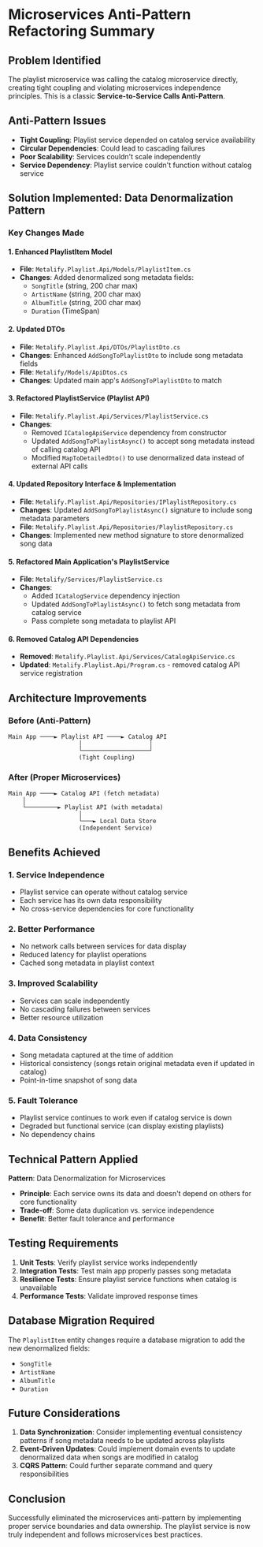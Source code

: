 # Microservices Anti-Pattern Refactoring Summary

## Problem Identified
The playlist microservice was calling the catalog microservice directly, creating tight coupling and violating microservices independence principles. This is a classic **Service-to-Service Calls Anti-Pattern**.

## Anti-Pattern Issues
- **Tight Coupling**: Playlist service depended on catalog service availability
- **Circular Dependencies**: Could lead to cascading failures
- **Poor Scalability**: Services couldn't scale independently
- **Service Dependency**: Playlist service couldn't function without catalog service

## Solution Implemented: Data Denormalization Pattern

### Key Changes Made

#### 1. Enhanced PlaylistItem Model
- **File**: `Metalify.Playlist.Api/Models/PlaylistItem.cs`
- **Changes**: Added denormalized song metadata fields:
  - `SongTitle` (string, 200 char max)
  - `ArtistName` (string, 200 char max) 
  - `AlbumTitle` (string, 200 char max)
  - `Duration` (TimeSpan)

#### 2. Updated DTOs
- **File**: `Metalify.Playlist.Api/DTOs/PlaylistDto.cs`
- **Changes**: Enhanced `AddSongToPlaylistDto` to include song metadata fields
- **File**: `Metalify/Models/ApiDtos.cs`
- **Changes**: Updated main app's `AddSongToPlaylistDto` to match

#### 3. Refactored PlaylistService (Playlist API)
- **File**: `Metalify.Playlist.Api/Services/PlaylistService.cs`
- **Changes**: 
  - Removed `ICatalogApiService` dependency from constructor
  - Updated `AddSongToPlaylistAsync()` to accept song metadata instead of calling catalog API
  - Modified `MapToDetailedDto()` to use denormalized data instead of external API calls

#### 4. Updated Repository Interface & Implementation
- **File**: `Metalify.Playlist.Api/Repositories/IPlaylistRepository.cs`
- **Changes**: Updated `AddSongToPlaylistAsync()` signature to include song metadata parameters
- **File**: `Metalify.Playlist.Api/Repositories/PlaylistRepository.cs`
- **Changes**: Implemented new method signature to store denormalized song data

#### 5. Refactored Main Application's PlaylistService
- **File**: `Metalify/Services/PlaylistService.cs`
- **Changes**:
  - Added `ICatalogService` dependency injection
  - Updated `AddSongToPlaylistAsync()` to fetch song metadata from catalog service
  - Pass complete song metadata to playlist API

#### 6. Removed Catalog API Dependencies
- **Removed**: `Metalify.Playlist.Api/Services/CatalogApiService.cs`
- **Updated**: `Metalify.Playlist.Api/Program.cs` - removed catalog API service registration

## Architecture Improvements

### Before (Anti-Pattern)
```
Main App ────► Playlist API ────► Catalog API
                    │                   │
                    └───────────────────┘
                    (Tight Coupling)
```

### After (Proper Microservices)
```
Main App ────► Catalog API (fetch metadata)
    │
    └─────────► Playlist API (with metadata)
                    │
                    └───► Local Data Store
                    (Independent Service)
```

## Benefits Achieved

### 1. **Service Independence**
- Playlist service can operate without catalog service
- Each service has its own data responsibility
- No cross-service dependencies for core functionality

### 2. **Better Performance**
- No network calls between services for data display
- Reduced latency for playlist operations
- Cached song metadata in playlist context

### 3. **Improved Scalability**
- Services can scale independently
- No cascading failures between services
- Better resource utilization

### 4. **Data Consistency**
- Song metadata captured at the time of addition
- Historical consistency (songs retain original metadata even if updated in catalog)
- Point-in-time snapshot of song data

### 5. **Fault Tolerance**
- Playlist service continues to work even if catalog service is down
- Degraded but functional service (can display existing playlists)
- No dependency chains

## Technical Pattern Applied

**Pattern**: Data Denormalization for Microservices
- **Principle**: Each service owns its data and doesn't depend on others for core functionality
- **Trade-off**: Some data duplication vs. service independence
- **Benefit**: Better fault tolerance and performance

## Testing Requirements

1. **Unit Tests**: Verify playlist service works independently
2. **Integration Tests**: Test main app properly passes song metadata
3. **Resilience Tests**: Ensure playlist service functions when catalog is unavailable
4. **Performance Tests**: Validate improved response times

## Database Migration Required

The `PlaylistItem` entity changes require a database migration to add the new denormalized fields:
- `SongTitle`
- `ArtistName` 
- `AlbumTitle`
- `Duration`

## Future Considerations

1. **Data Synchronization**: Consider implementing eventual consistency patterns if song metadata needs to be updated across playlists
2. **Event-Driven Updates**: Could implement domain events to update denormalized data when songs are modified in catalog
3. **CQRS Pattern**: Could further separate command and query responsibilities

## Conclusion

Successfully eliminated the microservices anti-pattern by implementing proper service boundaries and data ownership. The playlist service is now truly independent and follows microservices best practices.
